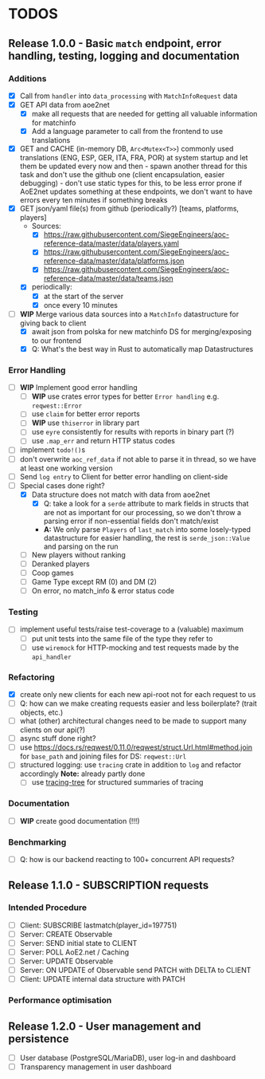# TODOS

## Release 1.0.0 - Basic `match` endpoint, error handling, testing, logging and documentation

### Additions
- [X] Call from `handler` into `data_processing` with `MatchInfoRequest` data
- [X] GET API data from aoe2net
    - [X] make all requests that are needed for getting all valuable information for matchinfo
    - [X] Add a language parameter to call from the frontend to use translations
- [X] GET and CACHE (in-memory DB, `Arc<Mutex<T>>`) commonly used translations (ENG, ESP, GER, ITA, FRA, POR) at system startup and 
      let them be updated every now and then
      - spawn another thread for this task and don't use the github one (client encapsulation, easier debugging)
      - don't use static types for this, to be less error prone if AoE2net updates something at these endpoints, we don't want to have
        errors every ten minutes if something breaks
- [x] GET json/yaml file(s) from github (periodically?) [teams, platforms, players]
    - Sources:
        - [X] https://raw.githubusercontent.com/SiegeEngineers/aoc-reference-data/master/data/players.yaml
        - [X] https://raw.githubusercontent.com/SiegeEngineers/aoc-reference-data/master/data/platforms.json
        - [X] https://raw.githubusercontent.com/SiegeEngineers/aoc-reference-data/master/data/teams.json
    - [x] periodically:
        - [x] at the start of the server
        - [x] once every 10 minutes
- [ ] **WIP** Merge various data sources into a `MatchInfo` datastructure for giving back to client
    - [x] await json from polska for new matchinfo DS for merging/exposing to our frontend
    - [x] Q: What's the best way in Rust to automatically map Datastructures

### Error Handling
- [ ] **WIP** Implement good error handling
    - [ ] **WIP** use crates error types for better `Error handling` e.g. `reqwest::Error`
    - [ ] use `claim` for better error reports
    - [ ] **WIP** use `thiserror` in library part
    - [ ] use `eyre` consistently for results with reports in binary part (?)
    - [ ] use `.map_err` and return HTTP status codes
- [ ] implement `todo!()`s
- [ ] don't overwrite `aoc_ref_data` if not able to parse it in thread, so we have at least one working version
- [ ] Send `log entry` to Client for better error handling on client-side
- [ ] Special cases done right?
    - [X] Data structure does not match with data from aoe2net
        - [X] Q: take a look for a `serde` attribute to mark fields in structs that are not as important for our processing,
              so we don't throw a parsing error if non-essential fields don't match/exist
        - **A:** We only parse `Players` of `last_match` into some losely-typed datastructure for easier handling, the rest is `serde_json::Value`
          and parsing on the run
    - [ ] New players without ranking
    - [ ] Deranked players
    - [ ] Coop games
    - [ ] Game Type except RM (0) and DM (2)
    - [ ] On error, no match_info & error status code

### Testing
- [ ] implement useful tests/raise test-coverage to a (valuable) maximum
    - [ ] put unit tests into the same file of the type they refer to
    - [ ] use `wiremock` for HTTP-mocking and test requests made by the `api_handler`

### Refactoring
- [X] create only new clients for each new api-root not for each request to us
- [ ] Q: how can we make creating requests easier and less boilerplate? (trait objects, etc.)
- [ ] what (other) architectural changes need to be made to support many clients on our api(?)
- [ ] async stuff done right?
- [ ] use <https://docs.rs/reqwest/0.11.0/reqwest/struct.Url.html#method.join> for `base_path` and joining files for DS: `reqwest::Url`
- [ ] structured logging: use `tracing` crate in addition to `log` and refactor accordingly
      __Note:__ already partly done
    - [ ] use [tracing-tree](https://github.com/transparencies/tracing-tree) for structured summaries of tracing

### Documentation
- [ ] **WIP** create good documentation (!!!)

### Benchmarking
- [ ] Q: how is our backend reacting to 100+ concurrent API requests?


## Release 1.1.0 - SUBSCRIPTION requests

### Intended Procedure
- [ ] Client: SUBSCRIBE lastmatch(player_id=197751)
- [ ] Server: CREATE Observable
- [ ] Server: SEND initial state to CLIENT
- [ ] Server: POLL AoE2.net / Caching
- [ ] Server: UPDATE Observable
- [ ] Server: ON UPDATE of Observable send PATCH with DELTA to CLIENT
- [ ] Client: UPDATE internal data structure with PATCH

### Performance optimisation

## Release 1.2.0 - User management and persistence

- [ ] User database (PostgreSQL/MariaDB), user log-in and dashboard
- [ ] Transparency management in user dashboard
